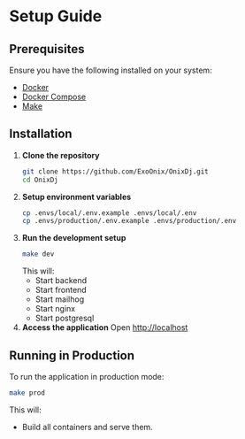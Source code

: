 # Setup Guide

## Prerequisites

Ensure you have the following installed on your system:

- [Docker](https://docs.docker.com/get-docker/)
- [Docker Compose](https://docs.docker.com/compose/install/)
- [Make](https://www.gnu.org/software/make/)

## Installation

1. **Clone the repository**  
   ```sh
   git clone https://github.com/ExoOnix/OnixDj.git
   cd OnixDj
   ```
2. **Setup environment variables**
   ```sh
   cp .envs/local/.env.example .envs/local/.env
   cp .envs/production/.env.example .envs/production/.env
   ```
3. **Run the development setup**
   ```sh
   make dev
   ```
   This will:
   - Start backend
   - Start frontend
   - Start mailhog
   - Start nginx
   - Start postgresql
4. **Access the application**
   Open [http://localhost](http://localhost)
## Running in Production
To run the application in production mode:
```sh
make prod
```
This will:
- Build all containers and serve them.

   
